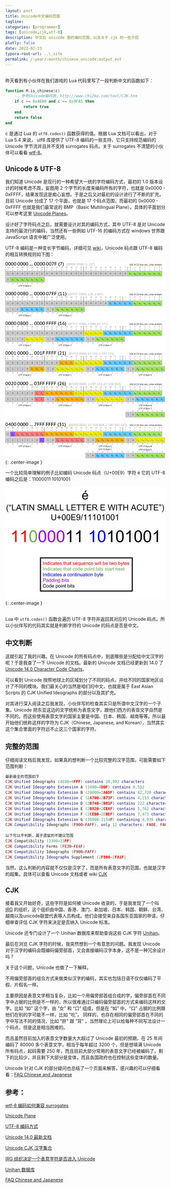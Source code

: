 ```yaml
---
layout: post
title: Unicode中文编码范围
tagline:
categories: [programmer]
tags: [unicode,cjk,utf-8]
description: 中文在 unicode 里的编码范围，以及关于 cjk 的一些介绍
plotly: false
date: 2022-02-23
typora-root-url: ..\_site
permalink: /:year/:month/chinese_unicode:output_ext
---
```


\
昨天看到有小伙伴在我们游戏的 Lua 代码里写了一段判断中文的函数如下：
```lua
function M.is_chinese(c)
    -- 参考Unicode编码表，http://www.chi2ko.com/tool/CJK.htm
    if c >= 0x4E00 and c <= 0x9FA5 then
        return true
    end
    return false
end
```
c 是通过 Lua 的 ``utf8.codes()`` 函数获得的值。根据 Lua 文档可以看出，对于 Lua 5.4 来说， utf8 库提供了 UTF-8 编码的一些支持，它只支持规范编码的 Unicode 字节流并且并不支持 surrogates 码点。关于 surrogates 不清楚的小伙伴可以看看 [wtf-8](https://simonsapin.github.io/wtf-8/)。
<br>

Unicode & UTF-8
-----

我们知道 Unicode 是现行的一种希望大一统的字符编码方式，最初的 1.0 版本设计的时候考虑不周，妄图用 2 个字节的长度来编码所有的字符，也就是 0x0000 - 0xFFFF，结果发现这是痴心妄想。于是之后又对最初的设计进行了不断的扩充，目前 Unicode 分成了 17 个平面，也就是 17 个码点范围，而最初的 0x0000 - 0xFFFF 也就是我们最常说的 BMP（Basic Multilingual Plane）。具体的平面划分可以参考这里 [Unicode Planes](https://www.compart.com/en/unicode/plane)。

设计好了字符码点之后，就需要设计对其的编码方式，其中 UTF-8 是对 Unicode 支持的最流行的编码，当然还有一些例如 UTF-16 的编码方式在 windows 世界跟 JavaScript 语言中被广泛使用。

UTF-8 编码是一种变长字节编码，详细可见 [wiki](https://zh.wikipedia.org/wiki/UTF-8)，Unicode 码点跟 UTF-8 编码的相互转换规则如下图：

![](/../assets/posts/UTF-8_Encoding_Scheme.png){: .center-image }

一个比较简单理解的例子比如编码 Unicode 码点（U+00E9）字符 é 它的 UTF-8 编码之后是：11000011 10101001

![](/../assets/posts/utf-8_600px.original.png){: .center-image }

\
Lua 中 ``utf8.codes()`` 函数会遍历 UTF-8 字符并返回其对应的 Unicode 码点。所以小伙伴写的代码其实就是判断字符的 Unicode 的码点是否是中文。
<br>

中文判断
-----

这就引起了我的兴趣。在 Unicode 的所有码点中，到底哪些是分配给中文汉字的呢？于是我查了一下 Unicode 的文档。最新的 Unicode 文档已经更新到 14.0 了 [Unicode 14.0 Character Code Charts](https://www.unicode.org/charts/index.html)。

可以看到 Unicode 按照地球上的区域划分了不同的码点，并给不同的国家地区设计了不同的模块。我们最关心的当然是咱们的中文，也就是属于 East Asian Scripts 的 CJK Unified Ideographs 的部分以及其扩充。

对其进行深入阅读之后我发现，小伙伴写的检查其实只是所谓中文汉字的一个子集。Unicode 把东亚这边的文字统称为表意文字，跟他们西方的表音文字自然是不同的。而这些使用表意文字的国家主要是中国、日本、韩国、越南等等。所以最开始他们统称这样的字符为 CJK（Chinese, Japanese, and Korean），当然其实这个集合里面的字符远不止这三个国家的字符。
<br>

完整的范围
-----

仔细阅读文档后我发现，如果真的想判断一个比较完整的汉字范围，可能需要如下范围判断：
```lua
最新最全的范围如下
CJK Unified Ideographs (4E00–9FFF) contains 20,992 characters
CJK Unified Ideographs Extension A (3400–4DBF) contains 6,592
CJK Unified Ideographs Extension B (20000–2A6DF) contains 42,720 characters
CJK Unified Ideographs Extension C (2A700–2B73F) contains 4,153 characters
CJK Unified Ideographs Extension D (2B740–2B81F) contains 222 characters
CJK Unified Ideographs Extension E (2B820–2CEAF) contains 5,762 characters
CJK Unified Ideographs Extension F (2CEB0–2EBEF) contains 7,473 characters
CJK Unified Ideographs Extension G (30000-3134F) containing 4,939 characters [Unicode 13.0]
CJK Compatibility Ideographs (F900–FAFF), only 12 characters: FA0E, FA0F, FA11, FA13, FA14, FA1F, FA21, FA23, FA24, FA27, FA28 and FA29

以下可以不判断，属于遗留的不建议范围
CJK Compatibility (3300–33FF)
CJK Compatibility Forms (FE30–FE4F)
CJK Compatibility Ideographs (F900–FAFF)
CJK Compatibility Ideographs Supplement (2F800–2FA1F)
```
当然，这么判断的内容就不仅仅是汉字了，而是所有表意文字的范围，也就是汉字的超集。具体可以查看 Unicode 文档或者 wiki [CJK](https://en.wikipedia.org/wiki/CJK_Unified_Ideographs#CJK_Unified_Ideographs)
<br>

CJK
-----

接着我又开始好奇，这些字符是如何被 Unicode 收录的，于是我发现了一个叫 [IRG](https://appsrv.cse.cuhk.edu.hk/~irg/) 的组织，这个组织由中国、香港、澳门、新加坡、日本、韩国、朝鲜、台湾、越南以及unicode联盟代表等人员构成。他们会接受来自各国东亚国家的申请，仔细审查评估 CJK 字符来决定是否纳入 Unicode 标准。

Unicode 还专门设计了一个 Unihan 数据库来帮助查询这些 CJK 字符 [Unihan](https://unicode.org/charts/unihan.html)。

最后在浏览 CJK 字符的时候，我突然想到一个有意思的问题。我发现 Unicode 对于汉字的编码会既编码偏旁部首，又会直接编码汉字本身，这不是一种冗余设计吗？

关于这个问题，Unicode 也做了一下解释。

不用偏旁部首的组合方式来做类似汉字的编码，其实也包括日语不仅仅编码了平假、片假名一样。

主要原因是表意文字相当复杂，比如一个用偏旁部首组合成的字，偏旁部首在不同字中占据的比例是不一样的，所以很难通过只编码偏旁部首的方式来编码这样的文字。比如 “如” 这个字，由 “女” 和 “口” 组成，但是在 “如” 中，“口” 占据的比例跟他们在别的字可能不一样，比如 “吃”。
同样的，也存在相同的偏旁部首在不同的字中写法不同的情况，比如 “肝” 跟 “背” 。当然理论上可以给每种不同写法设计一个码点，但是这是相当困难的。

而且虽然目前加入的表意文字数量大大超过了 Unicode 最初的预期，在 25 年间编码了 80000 多个表意文字，相当于每年超过 3200 个，但是想填满 Unicode 所有码点，起码需要 250 年，而且目前大部分常用的表意文字已经被编码了，剩下的比较少，并且剩下大部分是变体，而且各国政府也在控制这些变体的数量。

Unicode 针对 CJK 的部分疑问也总结了一个页面来解答，感兴趣的可以仔细看看：[FAQ Chinese and Japanese](http://www.unicode.org/faq/han_cjk.html)
<br>

参考：
------

[wtf-8 编码如何兼容 surrogates](https://simonsapin.github.io/wtf-8/)

[Unicode Plane](https://www.compart.com/en/unicode/plane)

[UTF-8 编码方式](https://zh.wikipedia.org/wiki/UTF-8)

[Unicode 14.0 最新文档](https://www.unicode.org/charts/index.html)

[Unicode CJK 汉字集合](https://en.wikipedia.org/wiki/CJK_Unified_Ideographs#CJK_Unified_Ideographs)

[IRG 组织决定一个表意字符是否进入 Unicode](https://appsrv.cse.cuhk.edu.hk/~irg/)

[Unihan 数据库](https://unicode.org/charts/unihan.html)

[FAQ Chinese and Japanese](http://www.unicode.org/faq/han_cjk.html)